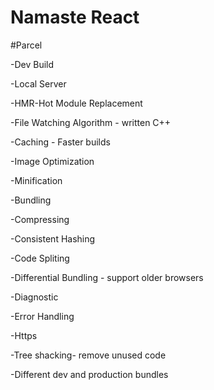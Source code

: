 # Namaste React

#Parcel

-Dev Build

-Local Server

-HMR-Hot Module Replacement

-File Watching Algorithm - written C++

-Caching - Faster builds

-Image Optimization

-Minification

-Bundling

-Compressing

-Consistent Hashing

-Code Spliting

-Differential Bundling - support older browsers

-Diagnostic

-Error Handling

-Https

-Tree shacking- remove unused code

-Different dev and production bundles

